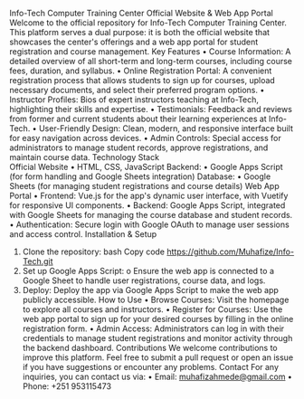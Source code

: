 Info-Tech Computer Training Center Official Website & Web App Portal
Welcome to the official repository for Info-Tech Computer Training Center. This platform serves a dual purpose: it is both the official website that showcases the center's offerings and a web app portal for student registration and course management.
Key Features
•	Course Information: A detailed overview of all short-term and long-term courses, including course fees, duration, and syllabus.
•	Online Registration Portal: A convenient registration process that allows students to sign up for courses, upload necessary documents, and select their preferred program options.
•	Instructor Profiles: Bios of expert instructors teaching at Info-Tech, highlighting their skills and expertise.
•	Testimonials: Feedback and reviews from former and current students about their learning experiences at Info-Tech.
•	User-Friendly Design: Clean, modern, and responsive interface built for easy navigation across devices.
•	Admin Controls: Special access for administrators to manage student records, approve registrations, and maintain course data.
Technology Stack	
Official Website
•	HTML, CSS, JavaScript Backend: 
•	Google Apps Script (for form handling and Google Sheets integration) Database: 
•	Google Sheets (for managing student registrations and course details)
Web App Portal
•	Frontend: Vue.js for the app's dynamic user interface, with Vuetify for responsive UI components.
•	Backend: Google Apps Script, integrated with Google Sheets for managing the course database and student records.
•	Authentication: Secure login with Google OAuth to manage user sessions and access control.
Installation & Setup
1.	Clone the repository:
bash
Copy code
https://github.com/Muhafize/Info-Tech.git
2.	Set up Google Apps Script:
o	Ensure the web app is connected to a Google Sheet to handle user registrations, course data, and logs.
3.	Deploy: Deploy the app via Google Apps Script to make the web app publicly accessible.
How to Use
•	Browse Courses: Visit the homepage to explore all courses and instructors.
•	Register for Courses: Use the web app portal to sign up for your desired courses by filling in the online registration form.
•	Admin Access: Administrators can log in with their credentials to manage student registrations and monitor activity through the backend dashboard.
Contributions
We welcome contributions to improve this platform. Feel free to submit a pull request or open an issue if you have suggestions or encounter any problems.
Contact
For any inquiries, you can contact us via:
•	Email: muhafizahmede@gmail.com
•	Phone: +251 953115473
